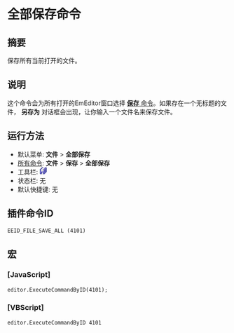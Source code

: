 # 全部保存命令

## 摘要

保存所有当前打开的文件。

## 说明

这个命令会为所有打开的EmEditor窗口选择 [**保存** 命令](file_save)。如果存在一个无标题的文件， **另存为** 对话框会出现，让你输入一个文件名来保存文件。

## 运行方法

- 默认菜单: **文件** \> **全部保存**
- [所有命令](../tools/all_commands): **文件** \> **保存**
\> **全部保存**
- 工具栏:
![](../../images/filesaveall.png)
- 状态栏: 无
- 默认快捷键: 无

## 插件命令ID

```
EEID_FILE_SAVE_ALL (4101)
```

## 宏

### \[JavaScript\]

```
editor.ExecuteCommandByID(4101);
```

### \[VBScript\]

```
editor.ExecuteCommandByID 4101
```
